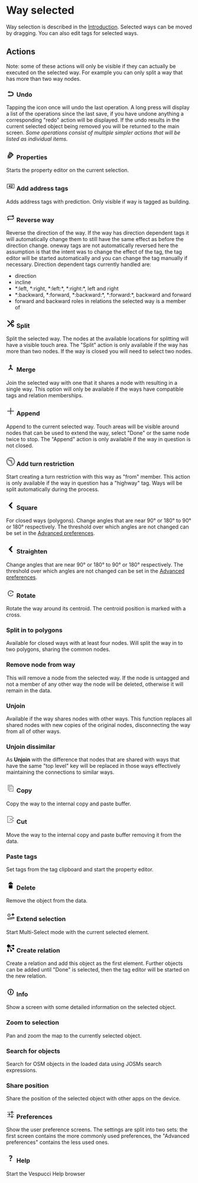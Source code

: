 # Way selected

Way selection is described in the [Introduction](../en/Introduction.md). Selected ways can be moved by dragging. You can also edit tags for selected ways.

## Actions  

Note: some of these actions will only be visible if they can actually be executed on the selected way. For example you can only split a way that has more than two way nodes.

### ![Undo](../images/undolist_undo.png) Undo

Tapping the icon once will undo the last operation. A long press will display a list of the operations since the last save, if you have undone anything a corresponding "redo" action will be displayed. If the undo results in the current selected object being removed you will be returned to the main screen. *Some operations consist of multiple simpler actions that will be listed as individual items.*

### ![Properties](../images/tag_menu_tags.png) Properties

Starts the property editor on the current selection.

### ![Address](../images/address.png) Add address tags

Adds address tags with prediction. Only visible if way is tagged as building.

### ![Reverse](../images/tag_menu_reverse.png) Reverse way

Reverse the direction of the way. If the way has direction dependent tags it will automatically change them to still have the same effect as before the direction change. oneway tags are not automatically reversed here the assumption is that the intent was to change the effect of the tag, the tag editor will be started automatically and you can change the tag manually if necessary. Direction dependent tags currently handled are:
				
* direction
* incline
* \*:left, \*:right, \*:left:\*, \*:right:\*, left and right
* \*:backward, \*:forward, \*:backward:\*, \*:forward:\*, backward and forward
* forward and backward roles in relations the selected way is a member of

### ![Split](../images/ic_content_cut_light_36px.png) Split

Split the selected way. The nodes at the available locations for splitting will have a visible touch area. The "Split" action is only available if the way has more than two nodes. If the way is closed you will need to select two nodes.

### ![Merge](../images/tag_menu_merge.png) Merge

Join the selected way with one that it shares a node with resulting in a single way. This option will only be available if the ways have compatible tags and relation memberships.

### ![Append](../images/tag_menu_append.png) Append 

Append to the current selected way. Touch areas will be visible around nodes that can be used to extend the way, select "Done" or the same node twice to stop. The "Append" action is only available if the way in question is not closed.

### ![TurnRestriction](../images/no_left_turn_light.png) Add turn restriction 

Start creating a turn restriction with this way as "from" member. This action is only available if the way in question has a "highway" tag. Ways will be split automatically during the process.

### ![Orthogonalize](../images/menu_ortho.png) Square

For closed ways (polygons). Change angles that are near 90° or 180° to 90° or 180° respectively. The threshold over which angles are not changed can be set in the [Advanced preferences](Advanced%20preferences.md).

### ![Orthogonalize](../images/menu_ortho.png) Straighten

Change angles that are near 90° or 180° to 90° or 180° respectively. The threshold over which angles are not changed can be set in the [Advanced preferences](Advanced%20preferences.md).

### ![Rotate](../images/ic_menu_rotate.png) Rotate

Rotate the way around its centroid. The centroid position is marked with a cross.

### Split in to polygons

Available for closed ways with at least four nodes. Will split the way in to two polygons, sharing the common nodes.

### Remove node from way

This will remove a node from the selected way. If the node is untagged and not a member of any other way the node will be deleted, otherwise it will remain in the data.

### Unjoin

Available if the way shares nodes with other ways. This function replaces all shared nodes with new copies of the original nodes, disconnecting the way from all of other ways.

### Unjoin dissimilar

As __Unjoin__ with the difference that nodes that are shared with ways that have the same "top level" key will be replaced in those ways effectively maintaining the connections to similar ways.

### ![Copy](../images/ic_menu_copy_holo_light.png) Copy

Copy the way to the internal copy and paste buffer.

### ![Cut](../images/ic_menu_cut_holo_light.png) Cut

Move the way to the internal copy and paste buffer removing it from the data.

### Paste tags

Set tags from the tag clipboard and start the property editor.

### ![Delete](../images/tag_menu_delete.png) Delete

Remove the object from the data.

### ![Extend](../images/extend_selection.png) Extend selection

Start Multi-Select mode with the current selected element.

### ![Relation](../images/relation.png) Create relation

Create a relation and add this object as the first element. Further objects can be added until "Done" is selected, then the tag editor will be started on the new relation. 

### ![Info](../images/tag_menu_mapfeatures.png) Info

Show a screen with some detailed information on the selected object.

### Zoom to selection

Pan and zoom the map to the currently selected object.

### Search for objects

Search for OSM objects in the loaded data using JOSMs search expressions.

### Share position

Share the position of the selected object with other apps on the device.

### ![Preferences](../images/menu_config.png) Preferences

Show the user preference screens. The settings are split into two sets: the first screen contains the more commonly used preferences, the "Advanced preferences" contains the less used ones. 

### ![Help](../images/menu_help.png) Help

Start the Vespucci Help browser
